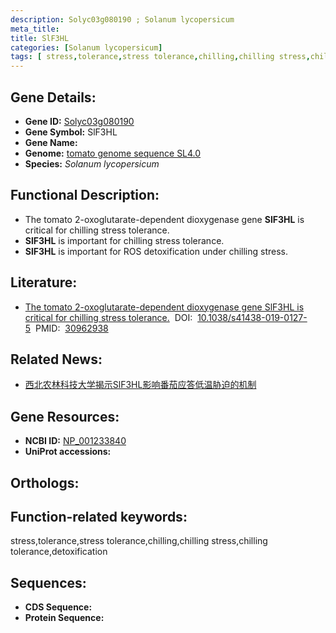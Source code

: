 ```yaml
---
description: Solyc03g080190 ; Solanum lycopersicum
meta_title:
title: SlF3HL
categories: [Solanum lycopersicum]
tags: [ stress,tolerance,stress tolerance,chilling,chilling stress,chilling tolerance,detoxification ]
---
```


## Gene Details:
- **Gene ID:**	[Solyc03g080190]()
- **Gene Symbol:** SlF3HL
- **Gene Name:** 
- **Genome:** [tomato genome sequence SL4.0]()
- **Species:** *Solanum lycopersicum*

## Functional Description:
   - The tomato 2-oxoglutarate-dependent dioxygenase gene **SlF3HL** is critical for chilling stress tolerance.
   - **SlF3HL** is important for chilling stress tolerance.
   - **SlF3HL** is important for ROS detoxification under chilling stress.

## Literature:
   - [The tomato 2-oxoglutarate-dependent dioxygenase gene SlF3HL is critical for chilling stress tolerance.]( https://academic.oup.com/hr/article/doi/10.1038/s41438-019-0127-5/6437805?login=true)&nbsp;&nbsp;DOI:&nbsp;&nbsp;[10.1038/s41438-019-0127-5](https://academic.oup.com/hr/article/doi/10.1038/s41438-019-0127-5/6437805?login=true)&nbsp;&nbsp;PMID:&nbsp;&nbsp;[30962938](https://pubmed.ncbi.nlm.nih.gov/30962938/)

## Related News:
   - [西北农林科技大学揭示SlF3HL影响番茄应答低温胁迫的机制](https://mp.weixin.qq.com/s?__biz=MzIyOTY2NDYyNQ==&mid=2247491518&idx=3&sn=6eaabec2054dd03d273a6648a28623aa&chksm=e8be6da0dfc9e4b6d8a599dc228a1181efd14c5a6fc9fbf45700b794494ffba994256009f6ba&scene=27#wechat_redirect)

## Gene Resources:
- **NCBI ID:** [NP_001233840](https://www.ncbi.nlm.nih.gov/gene/?term=NP_001233840)
- **UniProt accessions:** [](https://www.uniprot.org/uniprotkb//entry)

## Orthologs:

## Function-related keywords:
stress,tolerance,stress tolerance,chilling,chilling stress,chilling tolerance,detoxification

## Sequences:
- **CDS Sequence:**
- **Protein Sequence:**
